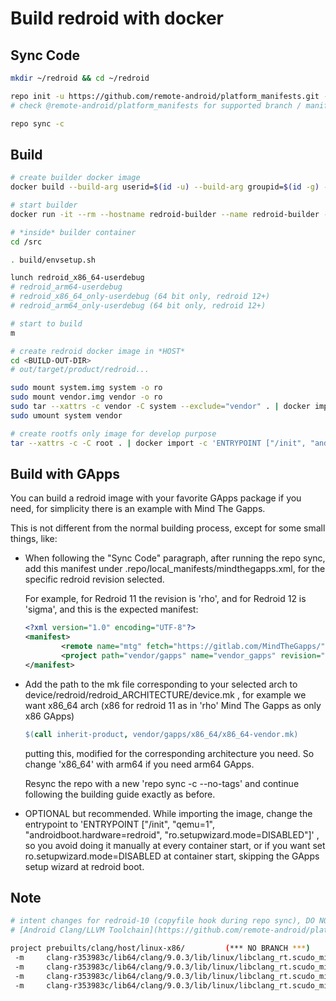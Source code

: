 # Build redroid with docker

## Sync Code
```bash
mkdir ~/redroid && cd ~/redroid

repo init -u https://github.com/remote-android/platform_manifests.git -b redroid-11.0.0 --depth=1 --git-lfs
# check @remote-android/platform_manifests for supported branch / manifest

repo sync -c
```

## Build
```bash
# create builder docker image
docker build --build-arg userid=$(id -u) --build-arg groupid=$(id -g) --build-arg username=$(id -un) -t redroid-builder .

# start builder
docker run -it --rm --hostname redroid-builder --name redroid-builder -v ~/redroid:/src redroid-builder

# *inside* builder container
cd /src

. build/envsetup.sh

lunch redroid_x86_64-userdebug
# redroid_arm64-userdebug
# redroid_x86_64_only-userdebug (64 bit only, redroid 12+)
# redroid_arm64_only-userdebug (64 bit only, redroid 12+)

# start to build
m

# create redroid docker image in *HOST*
cd <BUILD-OUT-DIR>
# out/target/product/redroid...

sudo mount system.img system -o ro
sudo mount vendor.img vendor -o ro
sudo tar --xattrs -c vendor -C system --exclude="vendor" . | docker import -c 'ENTRYPOINT ["/init", "androidboot.hardware=redroid"]' - redroid
sudo umount system vendor

# create rootfs only image for develop purpose
tar --xattrs -c -C root . | docker import -c 'ENTRYPOINT ["/init", "androidboot.hardware=redroid"]' - redroid-dev
```

## Build with GApps

You can build a redroid image with your favorite GApps package if you need, for simplicity there is an example with Mind The Gapps.

This is not different from the normal building process, except for some small things, like:

- When following the "Sync Code" paragraph,  after running the repo sync, add this manifest under .repo/local_manifests/mindthegapps.xml, for the specific redroid revision selected.

  For example, for Redroid 11 the revision is 'rho', and for Redroid 12 is 'sigma', and this is the expected manifest:

  ```xml
  <?xml version="1.0" encoding="UTF-8"?>
  <manifest>
          <remote name="mtg" fetch="https://gitlab.com/MindTheGapps/" />
          <project path="vendor/gapps" name="vendor_gapps" revision="sigma" remote="mtg" />
  </manifest>
  ```

- Add the path to the mk file corresponding to your selected arch to device/redroid/redroid_ARCHITECTURE/device.mk , for example we want x86_64 arch (x86 for redroid 11 as in 'rho' Mind The Gapps as only x86 GApps)

  ```makefile
  $(call inherit-product, vendor/gapps/x86_64/x86_64-vendor.mk)
  ```

  putting this, modified for the corresponding architecture you need. So change 'x86_64' with arm64 if you need arm64 GApps.

  Resync the repo with a new 'repo sync -c --no-tags' and continue following the building guide exactly as before.

- OPTIONAL but recommended. While importing the image, change the entrypoint to 'ENTRYPOINT ["/init", "qemu=1", "androidboot.hardware=redroid", "ro.setupwizard.mode=DISABLED"]' , so you avoid doing it manually at every container start, or if you want set ro.setupwizard.mode=DISABLED at container start, skipping the GApps setup wizard at redroid boot.

## Note

```bash
# intent changes for redroid-10 (copyfile hook during repo sync), DO NOT PANIC
# [Android Clang/LLVM Toolchain](https://github.com/remote-android/platform_manifests/tree/llvm-toolchain-redroid-10.0.0)

project prebuilts/clang/host/linux-x86/         (*** NO BRANCH ***)
 -m     clang-r353983c/lib64/clang/9.0.3/lib/linux/libclang_rt.scudo_minimal-aarch64-android.a
 -m     clang-r353983c/lib64/clang/9.0.3/lib/linux/libclang_rt.scudo_minimal-arm-android.a
 -m     clang-r353983c/lib64/clang/9.0.3/lib/linux/libclang_rt.scudo_minimal-i686-android.a
 -m     clang-r353983c/lib64/clang/9.0.3/lib/linux/libclang_rt.scudo_minimal-x86_64-android.a
```

